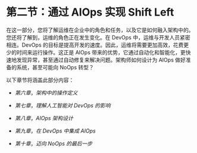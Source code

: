 # 第二节：通过 AIOps 实现 Shift Left

在这一部分，您将了解运维在企业中的角色和任务，以及它是如何融入架构中的。您还将了解到，运维的角色正在发生变化。在 DevOps 中，运维与开发人员紧密相连。DevOps 的目标是提高开发的速度。因此，运维将需要更加高效，花费更少的时间来运行操作。这正是 AIOps 带来的优势，它通过自动化和智能化，更快速地发现异常，甚至通过自动修复来解决问题。架构师如何设计为 AIOps 做好准备的系统，甚至可能向 NoOps 转型？

以下章节将涵盖此部分内容：

+   *第六章*，*架构中的操作定义*

+   *第七章*，*理解人工智能对 DevOps 的影响*

+   *第八章*，*AIOps 架构设计*

+   *第九章*，*在 DevOps 中集成 AIOps*

+   *第十章*，*迈向 NoOps 的最后一步*
